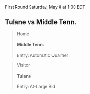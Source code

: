 First Round
Saturday, May 8 at 1:00 EDT
## Tulane vs Middle Tenn.

> Home
> #### Middle Tenn.
> Entry: Automatic Qualifier

> Visitor
> #### Tulane
> Entry: At-Large Bid
